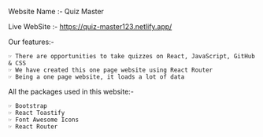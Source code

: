 Website Name :- Quiz Master

Live WebSite :- https://quiz-master123.netlify.app/

Our features:-

    ☞ There are opportunities to take quizzes on React, JavaScript, GitHub & CSS
    ☞ We have created this one page website using React Router
    ☞ Being a one page website, it loads a lot of data

All the packages used in this website:-

    ☞ Bootstrap
    ☞ React Toastify
    ☞ Font Awesome Icons
    ☞ React Router